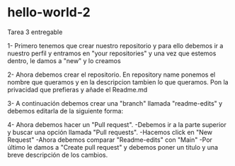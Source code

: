 # hello-world-2
Tarea 3 entregable

1- Primero tenemos que crear nuestro repositorio y para ello debemos ir a nuestro perfil y entramos en "your repositories" y una vez que estemos dentro, le damos a "new" y lo creamos


2- Ahora debemos crear el repositorio.
En repository name ponemos el nombre que queramos y en la descripcion tambien lo que queramos.
Pon la privacidad que prefieras y añade el Readme.md


3- A continuación debemos crear una "branch" llamada "readme-edits" y debemos editarla de la siguiente forma:



4- Ahora debemos hacer un "Pull request".
-Debemos ir a la parte superior y buscar una opción llamada "Pull requests".
-Hacemos click en "New Request"
-Ahora debemos comparar "Readme-edits" con "Main"
-Por último le damos a "Create pull request" y debemos poner un titulo y una breve descripción de los cambios.
